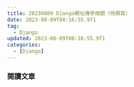 ```yaml
---
title: 20230809 Django網址傳參相關（待撰寫）
date: 2023-08-09T08:16:55.971
tag:
  - Django
updated: 2023-08-09T08:16:55.971
categories:
  - [Django]
---
```

### 閱讀文章